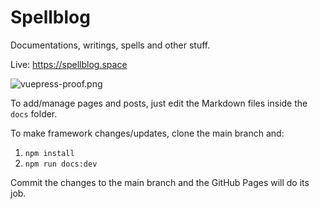 # Spellblog

Documentations, writings, spells and other stuff.

Live: https://spellblog.space

![vuepress-proof.png](https://i.imgur.com/xXpidn5.png)

To add/manage pages and posts, just edit the Markdown files inside the `docs` folder.

To make framework changes/updates, clone the main branch and:
1. `npm install`
1. `npm run docs:dev`

Commit the changes to the main branch and the GitHub Pages will do its job.
